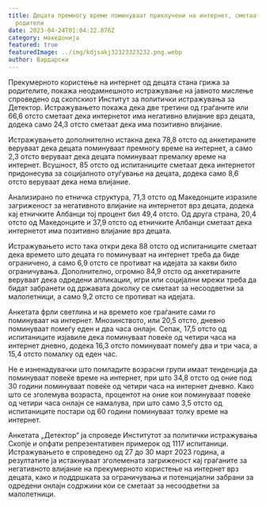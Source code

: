 ```yaml
---
title: Децата премногу време поминуваат приклучени на интернет, сметаат нивните
  родители
date: 2023-04-24T01:04:22.876Z
category: македонија
featured: true
featuredImage: ../img/kdjsakj32323323232.png.webp
author: Вардарски
---
```


Прекумерното користење на интернет од децата стана грижа за родителите, покажа неодамнешното истражување на јавното мислење спроведено од скопскиот Институт за политички истражувања за Детектор. Истражувањето покажа дека две третини од граѓаните или 66,6 отсто сметаат дека интернетот има негативно влијание врз децата, додека само 24,3 отсто сметаат дека има позитивно влијание.

Истражувањето дополнително истакна дека 78,8 отсто од анкетираните веруваат дека децата поминуваат премногу време на интернет, а само 2,3 отсто веруваат дека децата поминуваат премалку време на интернет. Всушност, 85 отсто од испитаниците сметаат дека интернетот придонесува за социјалното отуѓување на децата, додека само 8,6 отсто веруваат дека нема влијание.

Анализирано по етничка структура, 71,3 отсто од Македонците изразиле загриженост за негативното влијание на интернетот врз децата, додека кај етничките Албанци тој процент бил 49,4 отсто. Од друга страна, 20,4 отсто од Македонците и 37,9 отсто од етничките Албанци сметаат дека интернетот има позитивно влијание врз децата.

Истражувањето исто така откри дека 88 отсто од испитаниците сметаат дека времето што децата го поминуваат на интернет треба да биде ограничено, а само 6,9 отсто се противат на идејата за какви било ограничувања. Дополнително, огромно 84,9 отсто од анкетираните веруваат дека одредени апликации, игри или социјални мрежи треба да бидат забранети од државата доколку се сметаат за несоодветни за малолетници, а само 9,2 отсто се противат на идејата.

Анкетата фрли светлина и на времето кое граѓаните сами го поминуваат на интернет. Мнозинството, или 20,5 отсто, дневно поминуваат помеѓу еден и два часа онлајн. Сепак, 17,5 отсто од испитаниците изјавиле дека поминуваат повеќе од четири часа на интернет дневно, додека 16,3 отсто поминуваат помеѓу два и три часа, а 15,4 отсто помалку од еден час.

Не е изненадувачки што помладите возрасни групи имаат тенденција да поминуваат повеќе време на интернет, при што 34,8 отсто од оние под 30 години поминуваат повеќе од четири часа на интернет дневно. Како што се зголемува возраста, процентот на оние кои поминуваат повеќе од четири часа онлајн се намалува, при што само 3,5 отсто од испитаниците постари од 60 години поминуваат толку време на интернет.

Анкетата „Детектор“ ја спроведе Институтот за политички истражувања Скопје и опфати репрезентативен примерок од 1117 испитаници. Истражувањето е спроведено од 27 до 30 март 2023 година, а резултатите ја истакнуваат зголемената загриженост кај граѓаните за негативното влијание на прекумерното користење на интернет врз децата, како и поддршката за ограничувања и потенцијални забрани за одредени онлајн содржини кои се сметаат за несоодветни за малолетници.
